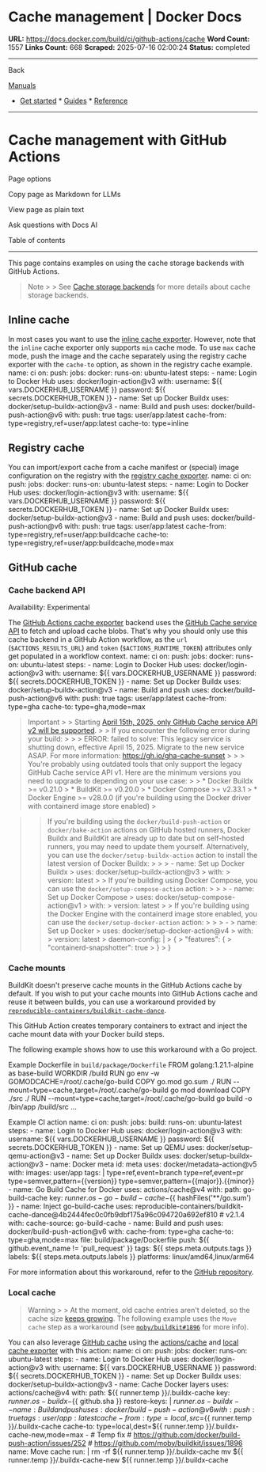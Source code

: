 # Cache management | Docker Docs

**URL:** https://docs.docker.com/build/ci/github-actions/cache
**Word Count:** 1557
**Links Count:** 668
**Scraped:** 2025-07-16 02:00:24
**Status:** completed

---

Back

[Manuals](https://docs.docker.com/manuals/)

  * [Get started](https://docs.docker.com/get-started/)   * [Guides](https://docs.docker.com/guides/)   * [Reference](https://docs.docker.com/reference/)

* * *

# Cache management with GitHub Actions

Page options

Copy page as Markdown for LLMs

View page as plain text

Ask questions with Docs AI

Table of contents

* * *

This page contains examples on using the cache storage backends with GitHub Actions.

> Note >  > See [Cache storage backends](https://docs.docker.com/build/cache/backends/) for more details about cache storage backends.

## Inline cache

In most cases you want to use the [inline cache exporter](https://docs.docker.com/build/cache/backends/inline/). However, note that the `inline` cache exporter only supports `min` cache mode. To use `max` cache mode, push the image and the cache separately using the registry cache exporter with the `cache-to` option, as shown in the registry cache example.               name: ci          on:       push:          jobs:       docker:         runs-on: ubuntu-latest         steps:           - name: Login to Docker Hub             uses: docker/login-action@v3             with:               username: ${{ vars.DOCKERHUB_USERNAME }}               password: ${{ secrets.DOCKERHUB_TOKEN }}                - name: Set up Docker Buildx             uses: docker/setup-buildx-action@v3                      - name: Build and push             uses: docker/build-push-action@v6             with:               push: true               tags: user/app:latest               cache-from: type=registry,ref=user/app:latest               cache-to: type=inline

## Registry cache

You can import/export cache from a cache manifest or \(special\) image configuration on the registry with the [registry cache exporter](https://docs.docker.com/build/cache/backends/registry/).               name: ci          on:       push:          jobs:       docker:         runs-on: ubuntu-latest         steps:           - name: Login to Docker Hub             uses: docker/login-action@v3             with:               username: ${{ vars.DOCKERHUB_USERNAME }}               password: ${{ secrets.DOCKERHUB_TOKEN }}                      - name: Set up Docker Buildx             uses: docker/setup-buildx-action@v3                      - name: Build and push             uses: docker/build-push-action@v6             with:               push: true               tags: user/app:latest               cache-from: type=registry,ref=user/app:buildcache               cache-to: type=registry,ref=user/app:buildcache,mode=max

## GitHub cache

### Cache backend API

Availability: Experimental 

The [GitHub Actions cache exporter](https://docs.docker.com/build/cache/backends/gha/) backend uses the [GitHub Cache service API](https://github.com/tonistiigi/go-actions-cache) to fetch and upload cache blobs. That's why you should only use this cache backend in a GitHub Action workflow, as the `url` \(`$ACTIONS_RESULTS_URL`\) and `token` \(`$ACTIONS_RUNTIME_TOKEN`\) attributes only get populated in a workflow context.               name: ci          on:       push:          jobs:       docker:         runs-on: ubuntu-latest         steps:           - name: Login to Docker Hub             uses: docker/login-action@v3             with:               username: ${{ vars.DOCKERHUB_USERNAME }}               password: ${{ secrets.DOCKERHUB_TOKEN }}                      - name: Set up Docker Buildx             uses: docker/setup-buildx-action@v3                      - name: Build and push             uses: docker/build-push-action@v6             with:               push: true               tags: user/app:latest               cache-from: type=gha               cache-to: type=gha,mode=max

> Important >  > Starting [April 15th, 2025, only GitHub Cache service API v2 will be supported](https://gh.io/gha-cache-sunset). >  > If you encounter the following error during your build: >      >      >     ERROR: failed to solve: This legacy service is shutting down, effective April 15, 2025. Migrate to the new service ASAP. For more information: https://gh.io/gha-cache-sunset >      >  > You're probably using outdated tools that only support the legacy GitHub Cache service API v1. Here are the minimum versions you need to upgrade to depending on your use case: >  >   * Docker Buildx >= v0.21.0 >   * BuildKit >= v0.20.0 >   * Docker Compose >= v2.33.1 >   * Docker Engine >= v28.0.0 \(if you're building using the Docker driver with containerd image store enabled\) > 

>  > If you're building using the `docker/build-push-action` or `docker/bake-action` actions on GitHub hosted runners, Docker Buildx and BuildKit are already up to date but on self-hosted runners, you may need to update them yourself. Alternatively, you can use the `docker/setup-buildx-action` action to install the latest version of Docker Buildx: >      >      >     - name: Set up Docker Buildx >       uses: docker/setup-buildx-action@v3 >       with: >        version: latest >  > If you're building using Docker Compose, you can use the `docker/setup-compose-action` action: >      >      >     - name: Set up Docker Compose >       uses: docker/setup-compose-action@v1 >       with: >        version: latest >  > If you're building using the Docker Engine with the containerd image store enabled, you can use the `docker/setup-docker-action` action: >      >      >     - >       name: Set up Docker >       uses: docker/setup-docker-action@v4 >       with: >         version: latest >         daemon-config: | >           { >             "features": { >               "containerd-snapshotter": true >             } >           }

### Cache mounts

BuildKit doesn't preserve cache mounts in the GitHub Actions cache by default. If you wish to put your cache mounts into GitHub Actions cache and reuse it between builds, you can use a workaround provided by [`reproducible-containers/buildkit-cache-dance`](https://github.com/reproducible-containers/buildkit-cache-dance).

This GitHub Action creates temporary containers to extract and inject the cache mount data with your Docker build steps.

The following example shows how to use this workaround with a Go project.

Example Dockerfile in `build/package/Dockerfile`               FROM golang:1.21.1-alpine as base-build          WORKDIR /build     RUN go env -w GOMODCACHE=/root/.cache/go-build          COPY go.mod go.sum ./     RUN --mount=type=cache,target=/root/.cache/go-build go mod download          COPY ./src ./     RUN --mount=type=cache,target=/root/.cache/go-build go build -o /bin/app /build/src     ...

Example CI action               name: ci          on:       push:          jobs:       build:         runs-on: ubuntu-latest         steps:           - name: Login to Docker Hub             uses: docker/login-action@v3             with:               username: ${{ vars.DOCKERHUB_USERNAME }}               password: ${{ secrets.DOCKERHUB_TOKEN }}                      - name: Set up QEMU             uses: docker/setup-qemu-action@v3                - name: Set up Docker Buildx             uses: docker/setup-buildx-action@v3                - name: Docker meta             id: meta             uses: docker/metadata-action@v5             with:               images: user/app               tags: |                 type=ref,event=branch                 type=ref,event=pr                 type=semver,pattern={{version}}                 type=semver,pattern={{major}}.{{minor}}                - name: Go Build Cache for Docker             uses: actions/cache@v4             with:               path: go-build-cache               key: ${{ runner.os }}-go-build-cache-${{ hashFiles('**/go.sum') }}                - name: Inject go-build-cache             uses: reproducible-containers/buildkit-cache-dance@4b2444fec0c0fb9dbf175a96c094720a692ef810 # v2.1.4             with:               cache-source: go-build-cache                - name: Build and push             uses: docker/build-push-action@v6             with:               cache-from: type=gha               cache-to: type=gha,mode=max               file: build/package/Dockerfile               push: ${{ github.event_name != 'pull_request' }}               tags: ${{ steps.meta.outputs.tags }}               labels: ${{ steps.meta.outputs.labels }}               platforms: linux/amd64,linux/arm64

For more information about this workaround, refer to the [GitHub repository](https://github.com/reproducible-containers/buildkit-cache-dance).

### Local cache

> Warning >  > At the moment, old cache entries aren't deleted, so the cache size [keeps growing](https://github.com/docker/build-push-action/issues/252). The following example uses the `Move cache` step as a workaround \(see [`moby/buildkit#1896`](https://github.com/moby/buildkit/issues/1896) for more info\).

You can also leverage [GitHub cache](https://docs.github.com/en/actions/using-workflows/caching-dependencies-to-speed-up-workflows) using the [actions/cache](https://github.com/actions/cache) and [local cache exporter](https://docs.docker.com/build/cache/backends/local/) with this action:               name: ci          on:       push:          jobs:       docker:         runs-on: ubuntu-latest         steps:           - name: Login to Docker Hub             uses: docker/login-action@v3             with:               username: ${{ vars.DOCKERHUB_USERNAME }}               password: ${{ secrets.DOCKERHUB_TOKEN }}                - name: Set up Docker Buildx             uses: docker/setup-buildx-action@v3                - name: Cache Docker layers             uses: actions/cache@v4             with:               path: ${{ runner.temp }}/.buildx-cache               key: ${{ runner.os }}-buildx-${{ github.sha }}               restore-keys: |                 ${{ runner.os }}-buildx-                - name: Build and push             uses: docker/build-push-action@v6             with:               push: true               tags: user/app:latest               cache-from: type=local,src=${{ runner.temp }}/.buildx-cache               cache-to: type=local,dest=${{ runner.temp }}/.buildx-cache-new,mode=max                - # Temp fix             # https://github.com/docker/build-push-action/issues/252             # https://github.com/moby/buildkit/issues/1896             name: Move cache             run: |               rm -rf ${{ runner.temp }}/.buildx-cache               mv ${{ runner.temp }}/.buildx-cache-new ${{ runner.temp }}/.buildx-cache